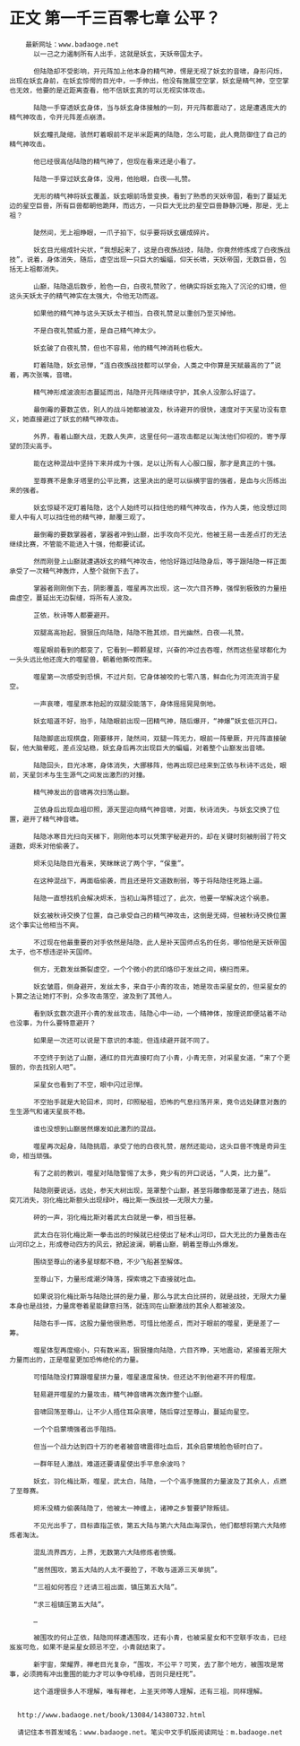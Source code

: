 # 正文 第一千三百零七章 公平？
        最新网址：www.badaoge.net
          以一己之力遏制所有人出手，这就是妖玄，天妖帝国太子。
      
          但陆隐却不受影响，开元阵加上他本身的精气神，愣是无视了妖玄的音啸，身形闪烁，出现在妖玄身前，在妖玄惊愕的目光中，一手伸出，他没有施展空空掌，妖玄是精气神，空空掌也无效，他要的是近距离查看，他不信妖玄真的可以无视实体攻击。
      
          陆隐一手穿透妖玄身体，当与妖玄身体接触的一刻，开元阵都震动了，这是遭遇庞大的精气神攻击，令开元阵差点崩溃。
      
          妖玄瞳孔陡缩，骇然盯着眼前不足半米距离的陆隐，怎么可能，此人竟防御住了自己的精气神攻击。
      
          他已经很高估陆隐的精气神了，但现在看来还是小看了。
      
          陆隐一手穿过妖玄身体，没用，他抬眼，白夜——礼赞。
      
          无形的精气神将妖玄覆盖，妖玄眼前场景变换，看到了熟悉的天妖帝国，看到了蔓延无边的星空巨兽，所有巨兽都朝他跪拜，而远方，一只巨大无比的星空巨兽静静沉睡，那是，无上祖？
      
          陡然间，无上祖睁眼，一爪子拍下，似乎要将妖玄碾成碎片。
      
          妖玄目光缩成针尖状，“我想起来了，这是白夜族战技，陆隐，你竟然修炼成了白夜族战技”，说着，身体消失，随后，虚空出现一只巨大的蝙蝠，仰天长啸，天妖帝国，无数巨兽，包括无上祖都消失。
      
          山巅，陆隐退后数步，脸色一白，白夜礼赞败了，他确实将妖玄拖入了沉沦的幻境，但这头天妖太子的精气神实在太强大，令他无功而返。
      
          如果他的精气神与这头天妖太子相当，白夜礼赞足以重创乃至灭掉他。
      
          不是白夜礼赞威力差，是自己精气神太少。
      
          妖玄破了白夜礼赞，但也不容易，他的精气神消耗也极大。
      
          盯着陆隐，妖玄忌惮，“连白夜族战技都可以学会，人类之中你算是天赋最高的了”说着，再次张嘴，音啸。
      
          精气神形成波浪形态蔓延而出，陆隐开元阵继续守护，其余人没那么好运了。
      
          最倒霉的要数芷依，别人的战斗她都被波及，秋诗避开的很快，速度对于天星功没有意义，她直接避过了妖玄的精气神攻击。
      
          外界，看着山巅大战，无数人失声，这里任何一道攻击都足以淘汰他们仰视的，寄予厚望的顶尖高手。
      
          能在这种混战中坚持下来并成为十强，足以让所有人心服口服，那才是真正的十强。
      
          至尊赛不是象牙塔里的公平比赛，这里决出的是可以纵横宇宙的强者，是血与火历练出来的强者。
      
          妖玄惊疑不定盯着陆隐，这个人始终可以挡住他的精气神攻击，作为人类，他没想过同辈人中有人可以挡住他的精气神，颠覆三观了。
      
          最倒霉的要数掌器者，掌器者冲到山巅，出手攻向不见光，他被王易一击差点打的无法继续比赛，不管能不能进入十强，他都要试试。
      
          然而刚登上山巅就遭遇妖玄的精气神攻击，他恰好路过陆隐身后，等于跟陆隐一样正面承受了一次精气神轰炸，人整个就倒下去了。
      
          掌器者刚刚倒下去，阴影覆盖，噬星再次出现，这一次六目齐睁，强悍到极致的力量扭曲虚空，蔓延出无边裂缝，将所有人波及。
      
          芷依，秋诗等人都要避开。
      
          双腿高高抬起，狠狠压向陆隐，陆隐不胜其烦，目光幽然，白夜——礼赞。
      
          噬星眼前看到的都变了，它看到一颗颗星球，兴奋的冲过去吞噬，然而这些星球都化为一头头远比他还庞大的噬星兽，朝着他撕咬而来。
      
          噬星第一次感受到恐惧，不过片刻，它身体被咬的七零八落，鲜血化为河流流淌于星空。
      
          一声哀嚎，噬星原本抬起的双腿没能落下，身体摇摇晃晃倒地。
      
          妖玄暗道不好，抬手，陆隐眼前出现一团精气神，随后爆开，“神爆”妖玄低沉开口。
      
          陆隐脚底出现棋盘，刚要移开，陡然间，双腿一阵无力，眼前一阵晕厥，开元阵直接破裂，他大脑晕眩，差点没站稳，妖玄身后再次出现巨大的蝙蝠，对着整个山巅发出音啸。
      
          陆隐回头，目光冰寒，身体消失，大挪移阵，他再出现已经来到芷依与秋诗不远处，眼前，天星剑术与生生源气之间发出激烈的对撞。
      
          精气神发出的音啸再次扫荡山巅。
      
          芷依身后出现血祖印照，源天罡迎向精气神音啸，对面，秋诗消失，与妖玄交换了位置，避开了精气神音啸。
      
          陆隐冰寒目光扫向天梯下，刚刚他本可以凭策字秘避开的，却在关键时刻被削弱了符文道数，烬禾对他偷袭了。
      
          烬禾见陆隐目光看来，笑眯眯说了两个字，“保重”。
      
          在这种混战下，再面临偷袭，而且还是符文道数削弱，等于将陆隐往死路上逼。
      
          陆隐一直想找机会解决烬禾，当初山海界错过了，此次，他要一举解决这个祸患。
      
          妖玄被秋诗交换了位置，自己承受自己的精气神攻击，这倒是无碍，但被秋诗交换位置这个事实让他相当不爽。
      
          不过现在他最重要的对手依然是陆隐，此人是补天国师点名的任务，哪怕他是天妖帝国太子，也不想违逆补天国师。
      
          侧方，无数发丝撕裂虚空，一个个微小的武印烙印于发丝之间，横扫而来。
      
          妖玄皱眉，侧身避开，发丝太多，来自于小青的攻击，她是攻击采星女的，但采星女的卜算之法让她打不到，众多攻击落空，波及到了其他人。
      
          看到妖玄数次退开小青的发丝攻击，陆隐心中一动，一个精神体，按理说即便站着不动也没事，为什么要特意避开？
      
          如果是一次还可以说是下意识的本能，但连续避开就不同了。
      
          不空终于到达了山巅，通红的目光直接盯向了小青，小青无奈，对采星女道，“来了个更狠的，你去找别人吧”。
      
          采星女也看到了不空，眼中闪过忌惮。
      
          不空抬手就是大轮回术，同时，印照秘祖，恐怖的气息扫荡开来，竟令远处肆意对轰的生生源气和诸天星辰不稳。
      
          谁也没想到山巅居然爆发如此激烈的混战。
      
          噬星再次起身，陆隐挑眉，承受了他的白夜礼赞，居然还能动，这头巨兽不愧是奇异生命，相当顽强。
      
          有了之前的教训，噬星对陆隐警惕了太多，竟少有的开口说话，“人类，比力量”。
      
          陆隐刚要说话，远处，参天大树出现，笼罩整个山巅，甚至将雕像都笼罩了进去，随后突兀消失，羽化梅比斯额头出现绿叶，梅比斯一族战技——无限大力量。
      
          砰的一声，羽化梅比斯对着武太白就是一拳，相当狂暴。
      
          武太白在羽化梅比斯一拳击出的时候就已经使出了秘术山河印，巨大无比的力量轰击在山河印之上，形成卷动四方的风云，掀起波澜，朝着山巅，朝着至尊山外爆发。
      
          围绕至尊山的诸多星球都不稳，不少飞船甚至解体。
      
          至尊山下，力量形成潮汐降落，探索境之下直接就吐血。
      
          如果说羽化梅比斯与陆隐比拼的是力量，那么与武太白比拼的，就是战技，无限大力量本身也是战技，力量席卷着星能肆意扫荡，就连同在山巅激战的其余人都被波及。
      
          陆隐右手一挥，这股力量他很熟悉，可惜比他差点，而对于眼前的噬星，更是差了一筹。
      
          噬星体型再度缩小，只有数米高，狠狠撞向陆隐，六目齐睁，天地震动，紧接着无限大力量而出的，正是噬星更加恐怖绝伦的力量。
      
          可惜陆隐没打算跟噬星拼力量，噬星速度虽快，但还达不到他避不开的程度。
      
          轻易避开噬星的力量攻击，精气神音啸再次轰炸整个山巅。
      
          音啸回荡至尊山，让不少人捂住耳朵哀嚎，随后穿过至尊山，蔓延向星空。
      
          一个个启蒙境强者出手阻挡。
      
          但当一个战力达到四十万的老者被音啸震得吐血后，其余启蒙境脸色顿时白了。
      
          一群年轻人激战，难道还要请星使出手平息余波吗？
      
          妖玄，羽化梅比斯，噬星，武太白，陆隐，一个个高手施展的力量波及了其余人，点燃了至尊赛。
      
          烬禾没精力偷袭陆隐了，他被太一神缠上，诸神之乡誓要铲除叛徒。
      
          不见光出手了，目标直指芷依，第五大陆与第六大陆血海深仇，他们都想将第六大陆修炼者淘汰。
      
          混乱流界西方，上界，无数第六大陆修炼者愤慨。
      
          “居然围攻，第五大陆的人太不要脸了，不敢与道源三天单挑”。
      
          “三祖如何答应？还请三祖出面，镇压第五大陆”。
      
          “求三祖镇压第五大陆”。
      
          …
      
          被围攻的何止芷依，陆隐同样遭遇围攻，还有小青，也被采星女和不空联手攻击，已经岌岌可危，如果不是采星女顾忌不空，小青就结束了。
      
          新宇宙，荣耀界，禅老目光复杂，“围攻，不公平？可笑，去了那个地方，被围攻是常事，必须拥有冲出重围的能力才可以争夺机缘，否则只是枉死”。
      
          这个道理很多人不理解，唯有禅老，上圣天师等人理解，还有三祖，同样理解。
      
      
      http://www.badaoge.net/book/13084/14380732.html
      
      请记住本书首发域名：www.badaoge.net。笔尖中文手机版阅读网址：m.badaoge.net